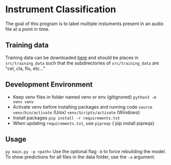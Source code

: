 # Instrument Classification

The goal of this program is to label multiple instuments present in an audio file at a point in time.

## Training data

Training data can be downloaded [here](https://www.upf.edu/web/mtg/irmas) and should be places in `src/training_data` such that the subdirectories of `src/training_data` are "cel, cla, flu, etc..."

## Development Environment
 - Keep venv files in folder named venv or env (gitignored) `python3 -m venv venv`
 - Activate venv before installing packages and running code `source venv/bin/activate` (Unix) `venv/Scripts/activate` (Windows)
 - Install packages `pip install -r requirements.txt`
 - When updating `requirements.txt`, use `pipreqs` (`pip install pipreqs)

## Usage
`py main.py -p <path>`
Use the optional flag `-b` to force rebuilding the model.
To show predictions for all files in the data folder, use the `-a` argument.